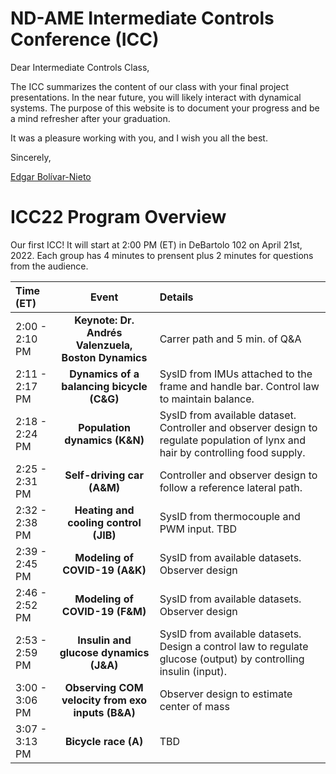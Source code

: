 # ND-AME Intermediate Controls Conference (ICC)

Dear Intermediate Controls Class,

The ICC summarizes the content of our class with your final project presentations. In the near future, you will likely interact with dynamical systems. The purpose of this website is to document your progress and be a mind refresher after your graduation.

It was a pleasure working with you, and I wish you all the best.

Sincerely,

[Edgar Bolívar-Nieto](https://engineering.nd.edu/faculty/edgar-bolivar-nieto/)

# ICC22 Program Overview
Our first ICC! It will start at 2:00 PM (ET) in DeBartolo 102 on April 21st, 2022. Each group has 4 minutes to prensent plus 2 minutes for questions from the audience.

| Time (ET)      | Event | Details    |
| :---         |    :----:   |          :--- |
| 2:00 - 2:10 PM | **Keynote: Dr. Andrés Valenzuela, Boston Dynamics**  | Carrer path and 5 min. of Q&A   |
| 2:11 - 2:17 PM | **Dynamics of a balancing bicycle (C&G)**      | SysID from IMUs attached to the frame and handle bar. Control law to maintain balance. |
| 2:18 - 2:24 PM | **Population dynamics (K&N)**      | SysID from available dataset. Controller and observer design to regulate population of lynx and hair by controlling food supply.|
| 2:25 - 2:31 PM | **Self-driving car (A&M)**      | Controller and observer design to follow a reference lateral path.|
| 2:32 - 2:38 PM | **Heating and cooling control (JIB)**      | SysID from thermocouple and PWM input. TBD|
| 2:39 - 2:45 PM | **Modeling of COVID-19 (A&K)**    | SysID from available datasets. Observer design|
| 2:46 - 2:52 PM | **Modeling of COVID-19 (F&M)**    | SysID from available datasets. Observer design|
| 2:53 - 2:59 PM | **Insulin and glucose dynamics (J&A)**    | SysID from available datasets. Design a control law to regulate glucose (output) by controlling insulin (input).|
| 3:00 - 3:06 PM | **Observing COM velocity from exo inputs (B&A)**    | Observer design to estimate center of mass|
| 3:07 - 3:13 PM | **Bicycle race (A)**  | TBD|
